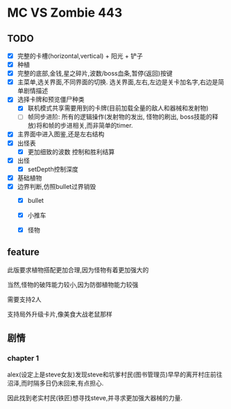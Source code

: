 # MC VS Zombie 443

## TODO

- [x] 完整的卡槽(horizontal,vertical) + 阳光 + 铲子
- [x] 种植
- [x] 完整的底部,金钱,星之碎片,波数/boss血条,暂停(返回)按键
- [x] 主菜单,选关界面,不同界面的切换. 选关界面,左右,左边是关卡加名字,右边是简单剧情描述
- [x] 选择卡牌和预览僵尸种类
  - [x] 联机模式共享需要用到的卡牌(目前加载全量的敌人和器械和发射物)
  - [ ] 帧同步进阶: 所有的逻辑操作(发射物的发出, 怪物的刷出, boss技能的释放)将和帧的步进相关,而非简单的timer.
- [x] 主界面中进入图鉴,还是左右结构
- [x] 出怪表
  - [x] 更加细致的波数 控制和胜利结算

- [x] 出怪
  - [x] setDepth控制深度

- [x] 基础植物
- [x] 边界判断,仿照bullet过界销毁
  - [x] bullet
  - [x] 小推车
  - [x] 怪物
  



## feature

此版要求植物搭配更加合理,因为怪物有着更加强大的

当然,怪物的破阵能力较小,因为防御植物能力较强

需要支持2人

支持局外升级卡片,像美食大战老鼠那样



## 剧情

### chapter 1

alex(设定上是steve女友)发现steve和坑爹村民(图书管理员)早早的离开村庄前往沼泽,而时隔多日仍未回来,有点担心.

因此找到老实村民(铁匠)想寻找steve,并寻求更加强大器械的力量.

